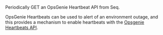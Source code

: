 Periodically GET an OpsGenie Heartbeat API from Seq.

OpsGenie Heartbeats can be used to alert of an environment outage, and this provides a mechanism to enable heartbeats with the [Opsgenie Heartbeats API](https://support.atlassian.com/opsgenie/docs/add-heartbeats-to-monitor-external-systems/). 
